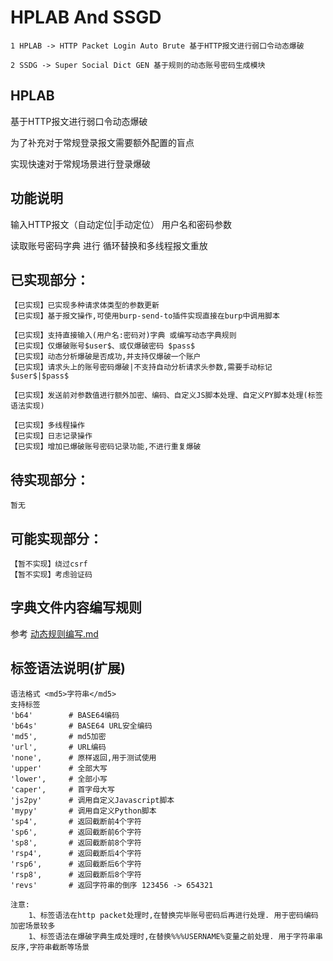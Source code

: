 #  HPLAB And SSGD

```
1 HPLAB -> HTTP Packet Login Auto Brute 基于HTTP报文进行弱口令动态爆破

2 SSDG -> Super Social Dict GEN 基于规则的动态账号密码生成模块
```

## HPLAB

基于HTTP报文进行弱口令动态爆破

为了补充对于常规登录报文需要额外配置的盲点

实现快速对于常规场景进行登录爆破



## 功能说明

输入HTTP报文（自动定位|手动定位） 用户名和密码参数

读取账号密码字典 进行 循环替换和多线程报文重放

## 已实现部分：

```
【已实现】已实现多种请求体类型的参数更新
【已实现】基于报文操作,可使用burp-send-to插件实现直接在burp中调用脚本

【已实现】支持直接输入(用户名:密码对)字典 或编写动态字典规则
【已实现】仅爆破账号$user$、或仅爆破密码 $pass$
【已实现】动态分析爆破是否成功,并支持仅爆破一个账户
【已实现】请求头上的账号密码爆破|不支持自动分析请求头参数,需要手动标记$user$|$pass$

【已实现】发送前对参数值进行额外加密、编码、自定义JS脚本处理、自定义PY脚本处理(标签语法实现)

【已实现】多线程操作
【已实现】日志记录操作
【已实现】增加已爆破账号密码记录功能,不进行重复爆破
```

## 待实现部分：

```
暂无
```

## 可能实现部分：

```
【暂不实现】绕过csrf
【暂不实现】考虑验证码
```

## 字典文件内容编写规则

参考 [动态规则编写.md](动态规则编写.md)

## 标签语法说明(扩展)

```
语法格式 <md5>字符串</md5>
支持标签 
'b64'        # BASE64编码
'b64s'       # BASE64 URL安全编码
'md5',       # md5加密
'url',       # URL编码
'none',      # 原样返回,用于测试使用
'upper'      # 全部大写
'lower',     # 全部小写
'caper',     # 首字母大写
'js2py'      # 调用自定义Javascript脚本
'mypy'       # 调用自定义Python脚本
'sp4',       # 返回截断前4个字符
'sp6',       # 返回截断前6个字符
'sp8',       # 返回截断前8个字符
'rsp4',      # 返回截断后4个字符
'rsp6',      # 返回截断后6个字符
'rsp8',      # 返回截断后8个字符
'revs'       # 返回字符串的倒序 123456 -> 654321

注意: 
    1、标签语法在http packet处理时,在替换完毕账号密码后再进行处理. 用于密码编码加密场景较多
    1、标签语法在爆破字典生成处理时,在替换%%%USERNAME%变量之前处理. 用于字符串串反序,字符串截断等场景
```
